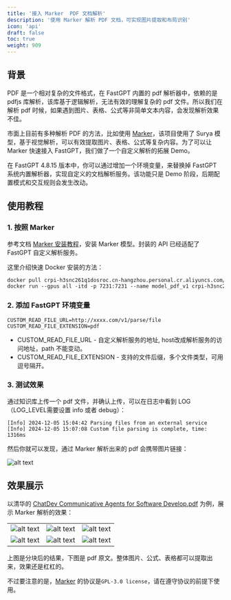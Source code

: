 ```yaml
---
title: '接入 Marker  PDF 文档解析'
description: '使用 Marker 解析 PDF 文档，可实现图片提取和布局识别'
icon: 'api'
draft: false
toc: true
weight: 909
---
```


## 背景

PDF 是一个相对复杂的文件格式，在 FastGPT 内置的 pdf 解析器中，依赖的是 pdfjs 库解析，该库基于逻辑解析，无法有效的理解复杂的 pdf 文件。所以我们在解析 pdf 时候，如果遇到图片、表格、公式等非简单文本内容，会发现解析效果不佳。

市面上目前有多种解析 PDF 的方法，比如使用 [Marker](https://github.com/VikParuchuri/marker)，该项目使用了 Surya 模型，基于视觉解析，可以有效提取图片、表格、公式等复杂内容。为了可以让 Marker 快速接入 FastGPT，我们做了一个自定义解析的拓展 Demo。

在 FastGPT 4.8.15 版本中，你可以通过增加一个环境变量，来替换掉 FastGPT 系统内置解析器，实现自定义的文档解析服务。该功能只是 Demo 阶段，后期配置模式和交互规则会发生改动。

## 使用教程

### 1. 按照 Marker

参考文档 [Marker 安装教程](https://github.com/labring/FastGPT/tree/main/plugins/model/pdf-marker)，安装 Marker 模型。封装的 API 已经适配了 FastGPT 自定义解析服务。

这里介绍快速 Docker 安装的方法：

```dockerfile
docker pull crpi-h3snc261q1dosroc.cn-hangzhou.personal.cr.aliyuncs.com/marker11/marker_images:latest
docker run --gpus all -itd -p 7231:7231 --name model_pdf_v1 crpi-h3snc261q1dosroc.cn-hangzhou.personal.cr.aliyuncs.com/marker11/marker_images:latest
```

### 2. 添加 FastGPT 环境变量

```
CUSTOM_READ_FILE_URL=http://xxxx.com/v1/parse/file
CUSTOM_READ_FILE_EXTENSION=pdf
```

* CUSTOM_READ_FILE_URL - 自定义解析服务的地址, host改成解析服务的访问地址，path 不能变动。
* CUSTOM_READ_FILE_EXTENSION - 支持的文件后缀，多个文件类型，可用逗号隔开。

### 3. 测试效果

通过知识库上传一个 pdf 文件，并确认上传，可以在日志中看到 LOG （LOG_LEVEL需要设置 info 或者 debug）：

```
[Info] 2024-12-05 15:04:42 Parsing files from an external service 
[Info] 2024-12-05 15:07:08 Custom file parsing is complete, time: 1316ms 
```

然后你就可以发现，通过 Marker 解析出来的 pdf 会携带图片链接：

![alt text](/imgs/image-10.png)


## 效果展示

以清华的 [ChatDev Communicative Agents for Software Develop.pdf](https://arxiv.org/abs/2307.07924) 为例，展示 Marker 解析的效果：

|  |  |  |
| --- | --- | --- |
| ![alt text](/imgs/image-11.png) | ![alt text](/imgs/image-12.png) | ![alt text](/imgs/image-13.png)  |
| ![alt text](/imgs/image-14.png) | ![alt text](/imgs/image-15.png) | ![alt text](/imgs/image-16.png) |

上图是分块后的结果，下图是 pdf 原文。整体图片、公式、表格都可以提取出来，效果还是杠杠的。

不过要注意的是，[Marker](https://github.com/VikParuchuri/marker) 的协议是`GPL-3.0 license`，请在遵守协议的前提下使用。